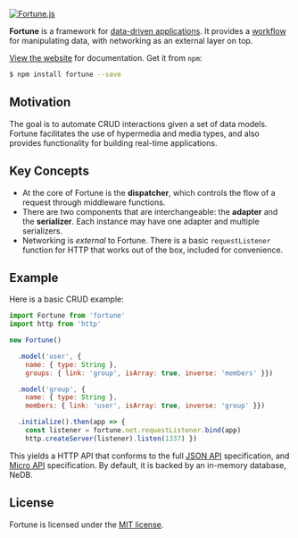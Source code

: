 [![Fortune.js](https://fortunejs.github.io/fortune-website/assets/fortune_logo.svg)](http://fortunejs.com/)

**Fortune** is a framework for [data-driven applications](https://groups.drupal.org/node/143074). It provides a [workflow](https://en.wikipedia.org/wiki/Workflow) for manipulating data, with networking as an external layer on top.

[View the website](http://fortunejs.com) for documentation. Get it from `npm`:

```sh
$ npm install fortune --save
```


## Motivation

The goal is to automate CRUD interactions given a set of data models. Fortune facilitates the use of hypermedia and media types, and also provides functionality for building real-time applications.


## Key Concepts

- At the core of Fortune is the **dispatcher**, which controls the flow of a request through middleware functions.
- There are two components that are interchangeable: the **adapter** and the **serializer**. Each instance may have one adapter and multiple serializers.
- Networking is *external* to Fortune. There is a basic `requestListener` function for HTTP that works out of the box, included for convenience.


## Example

Here is a basic CRUD example:

```js
import Fortune from 'fortune'
import http from 'http'

new Fortune()

  .model('user', {
    name: { type: String },
    groups: { link: 'group', isArray: true, inverse: 'members' }})

  .model('group', {
    name: { type: String },
    members: { link: 'user', isArray: true, inverse: 'group' }})

  .initialize().then(app => {
    const listener = fortune.net.requestListener.bind(app)
    http.createServer(listener).listen(1337) })
```

This yields a HTTP API that conforms to the full [JSON API](http://jsonapi.org) specification, and [Micro API](http://micro-api.org) specification. By default, it is backed by an in-memory database, NeDB.


## License

Fortune is licensed under the [MIT license](https://raw.githubusercontent.com/fortunejs/fortune/rewrite/LICENSE).
